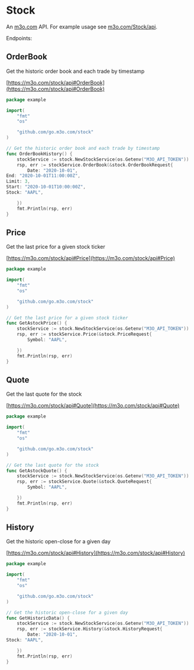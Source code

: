 # Stock

An [m3o.com](https://m3o.com) API. For example usage see [m3o.com/Stock/api](https://m3o.com/Stock/api).

Endpoints:

## OrderBook

Get the historic order book and each trade by timestamp


[https://m3o.com/stock/api#OrderBook](https://m3o.com/stock/api#OrderBook)

```go
package example

import(
	"fmt"
	"os"

	"github.com/go.m3o.com/stock"
)

// Get the historic order book and each trade by timestamp
func OrderBookHistory() {
	stockService := stock.NewStockService(os.Getenv("M3O_API_TOKEN"))
	rsp, err := stockService.OrderBook(&stock.OrderBookRequest{
		Date: "2020-10-01",
End: "2020-10-01T11:00:00Z",
Limit: 3,
Start: "2020-10-01T10:00:00Z",
Stock: "AAPL",

	})
	fmt.Println(rsp, err)
}
```
## Price

Get the last price for a given stock ticker


[https://m3o.com/stock/api#Price](https://m3o.com/stock/api#Price)

```go
package example

import(
	"fmt"
	"os"

	"github.com/go.m3o.com/stock"
)

// Get the last price for a given stock ticker
func GetAstockPrice() {
	stockService := stock.NewStockService(os.Getenv("M3O_API_TOKEN"))
	rsp, err := stockService.Price(&stock.PriceRequest{
		Symbol: "AAPL",

	})
	fmt.Println(rsp, err)
}
```
## Quote

Get the last quote for the stock


[https://m3o.com/stock/api#Quote](https://m3o.com/stock/api#Quote)

```go
package example

import(
	"fmt"
	"os"

	"github.com/go.m3o.com/stock"
)

// Get the last quote for the stock
func GetAstockQuote() {
	stockService := stock.NewStockService(os.Getenv("M3O_API_TOKEN"))
	rsp, err := stockService.Quote(&stock.QuoteRequest{
		Symbol: "AAPL",

	})
	fmt.Println(rsp, err)
}
```
## History

Get the historic open-close for a given day


[https://m3o.com/stock/api#History](https://m3o.com/stock/api#History)

```go
package example

import(
	"fmt"
	"os"

	"github.com/go.m3o.com/stock"
)

// Get the historic open-close for a given day
func GetHistoricData() {
	stockService := stock.NewStockService(os.Getenv("M3O_API_TOKEN"))
	rsp, err := stockService.History(&stock.HistoryRequest{
		Date: "2020-10-01",
Stock: "AAPL",

	})
	fmt.Println(rsp, err)
}
```
